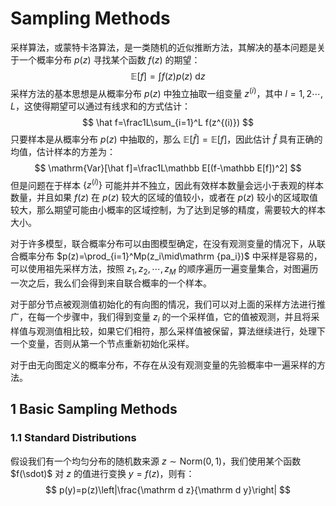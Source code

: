 # Sampling Methods

采样算法，或蒙特卡洛算法，是一类随机的近似推断方法，其解决的基本问题是关于一个概率分布 $p(z)$ 寻找某个函数 $f(z)$ 的期望：
$$
\mathbb E[f]=\int f(z)p(z)~\mathrm dz
$$
采样方法的基本思想是从概率分布 $p(z)$ 中独立抽取一组变量 $z^{(i)}$，其中 $l=1,2\dotsb,L$，这使得期望可以通过有线求和的方式估计：
$$
\hat f=\frac1L\sum_{i=1}^L f(z^{(i)})
$$
只要样本是从概率分布  $p(z)$ 中抽取的，那么 $\mathbb E[\hat f]=\mathbb E[f]$，因此估计 $\hat f$ 具有正确的均值，估计样本的方差为：
$$
\mathrm{Var}[\hat f]=\frac1L\mathbb E[(f-\mathbb E[f])^2]
$$
但是问题在于样本 $\{z^{(i)}\}$ 可能并并不独立，因此有效样本数量会远小于表观的样本数量，并且如果 $f(z)$ 在 $p(z)$ 较大的区域的值较小，或者在 $p(z)$ 较小的区域取值较大，那么期望可能由小概率的区域控制，为了达到足够的精度，需要较大的样本大小。

对于许多模型，联合概率分布可以由图模型确定，在没有观测变量的情况下，从联合概率分布 $p(z)=\prod_{i=1}^Mp(z_i\mid\mathrm {pa_i})$ 中采样是容易的，可以使用祖先采样方法，按照 $z_1,z_2,\dotsb,z_M$ 的顺序遍历一遍变量集合，对图遍历一次之后，我么们会得到来自联合概率的一个样本。

对于部分节点被观测值初始化的有向图的情况，我们可以对上面的采样方法进行推广，在每一个步骤中，我们得到变量 $z_i$ 的一个采样值，它的值被观测，并且将采样值与观测值相比较，如果它们相符，那么采样值被保留，算法继续进行，处理下一个变量，否则从第一个节点重新初始化采样。

对于由无向图定义的概率分布，不存在从没有观测变量的先验概率中一遍采样的方法。

## 1 Basic Sampling Methods
### 1.1 Standard Distributions

假设我们有一个均匀分布的随机数来源 $z\sim\mathrm{Norm}(0,1)$，我们使用某个函数 $f(\sdot)$ 对 $z$ 的值进行变换 $y=f(z)$，则有：
$$
p(y)=p(z)\left|\frac{\mathrm d z}{\mathrm d y}\right|
$$
